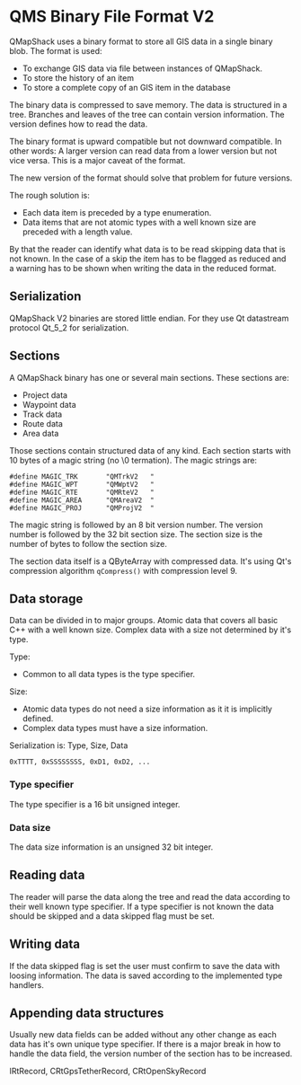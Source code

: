 # QMS Binary File Format V2

QMapShack uses a binary format to store all GIS data in a single binary
blob. The format is used:

* To exchange GIS data via file between instances of QMapShack.
* To store the history of an item
* To store a complete copy of an GIS item in the database

The binary data is compressed to save memory. The data is structured in a tree.
Branches and leaves of the tree can contain version information. The version
defines how to read the data.

The binary format is upward compatible but not downward compatible. In other
words: A larger version can read data from a lower version but not vice versa.
This is a major caveat of the format.

The new version of the format should solve that problem for future versions.

The rough solution is:

* Each data item is preceded by a type enumeration.
* Data items that are not atomic types with a well known size are preceded with
  a length value.

By that the reader can identify what data is to be read skipping data that is
not known. In the case of a skip the item has to be flagged as reduced and a
warning has to be shown when writing the data in the reduced format.

## Serialization

QMapShack V2 binaries are stored little endian. For they use Qt datastream
protocol Qt_5_2 for serialization.

## Sections

A QMapShack binary has one or several main sections. These sections are:

* Project data
* Waypoint data
* Track data
* Route data
* Area data

Those sections contain structured data of any kind. Each section starts
with 10 bytes of a magic string (no \0 termation). The magic strings are:

```
#define MAGIC_TRK       "QMTrkV2   "
#define MAGIC_WPT       "QMWptV2   "
#define MAGIC_RTE       "QMRteV2   "
#define MAGIC_AREA      "QMAreaV2  "
#define MAGIC_PROJ      "QMProjV2  "
```

The magic string is followed by an 8 bit version number. The version
number is followed by the 32 bit section size. The section size is
the number of bytes to follow the section size.

The section data itself is a QByteArray with compressed data. It's
using Qt's compression algorithm `qCompress()` with compression level 9.

## Data storage

Data can be divided in to major groups. Atomic data that covers all basic C++
with a well known size. Complex data with a size not determined by it's type.

Type:

* Common to all data types is the type specifier.

Size:

* Atomic data types do not need a size information as it it is implicitly defined.
* Complex data types must have a size information.

Serialization is: Type, Size, Data

```
0xTTTT, 0xSSSSSSSS, 0xD1, 0xD2, ...
```

### Type specifier

The type specifier is a 16 bit unsigned integer.


### Data size

The data size information is an unsigned 32 bit integer.

## Reading data

The reader will parse the data along the tree and read the data according
to their well known type specifier. If a type specifier is not known
the data should be skipped and a data skipped flag must be set.

## Writing data

If the data skipped flag is set the user must confirm to save the data with
loosing information. The data is saved according to the implemented type
handlers.

## Appending data structures

Usually new data fields can be added without any other change as each data
has it's own unique type specifier. If there is a major break in how to
handle the data field, the version number of the section has to be increased.


IRtRecord, CRtGpsTetherRecord, CRtOpenSkyRecord